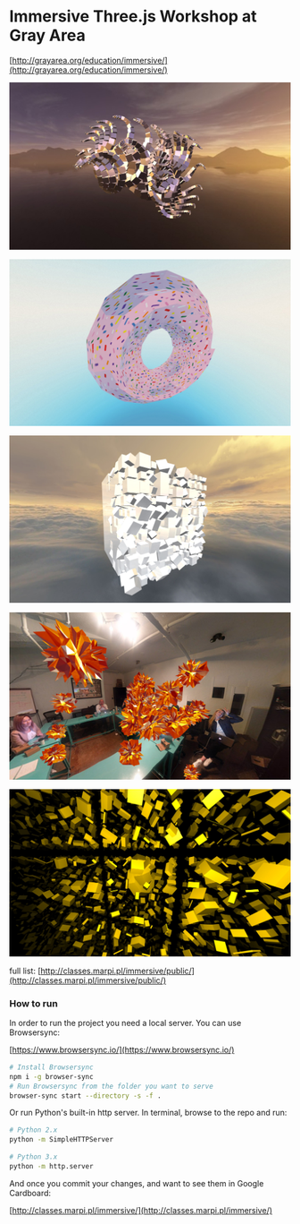 # Immersive Three.js Workshop at Gray Area

[http://grayarea.org/education/immersive/](http://grayarea.org/education/immersive/)

[![alt text](/assets/image1.jpg "Immersive Three.js Workshop")](http://classes.marpi.pl/immersive/)

[![alt text](/assets/image2.jpg "Immersive Three.js Workshop")](http://classes.marpi.pl/immersive/public/donut)

[![alt text](/assets/image3.jpg "Immersive Three.js Workshop")](http://classes.marpi.pl/immersive/public/cube_wall)

[![alt text](/assets/image4.jpg "Immersive Three.js Workshop")](http://classes.marpi.pl/immersive/public/everyone)

[![alt text](/assets/image5.jpg "Immersive Three.js Workshop")](http://classes.marpi.pl/immersive/public/lights)

full list: [http://classes.marpi.pl/immersive/public/](http://classes.marpi.pl/immersive/public/)

### How to run

In order to run the project you need a local server. You can use Browsersync:

[https://www.browsersync.io/](https://www.browsersync.io/)

```sh
# Install Browsersync
npm i -g browser-sync
# Run Browsersync from the folder you want to serve
browser-sync start --directory -s -f .
```

Or run Python's built-in http server.
In terminal, browse to the repo and run:

```sh
# Python 2.x
python -m SimpleHTTPServer
```

```sh
# Python 3.x
python -m http.server
```

And once you commit your changes, and want to see them in Google Cardboard:

[http://classes.marpi.pl/immersive/](http://classes.marpi.pl/immersive/)


